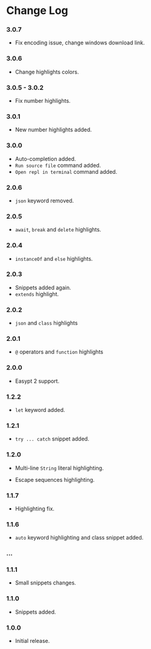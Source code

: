 # Change Log

### 3.0.7

- Fix encoding issue, change windows download link.

### 3.0.6

- Change highlights colors.

### 3.0.5 - 3.0.2

- Fix number highlights.

### 3.0.1

- New number highlights added.

### 3.0.0

- Auto-completion added.
- `Run source file` command added.
- `Open repl in terminal` command added.

### 2.0.6

- `json` keyword removed.

### 2.0.5

- `await`, `break` and `delete` highlights.

### 2.0.4

- `instanceOf` and `else` highlights.

### 2.0.3

- Snippets added again.
- `extends` highlight.

### 2.0.2

- `json` and `class` highlights

### 2.0.1

- `@` operators and `function` highlights

### 2.0.0

- Easypt 2 support.

### 1.2.2

- `let` keyword added.

### 1.2.1

- `try ... catch` snippet added.

### 1.2.0

- Multi-line `String` literal highlighting.

- Escape sequences highlighting.

### 1.1.7

- Highlighting fix.

### 1.1.6

- `auto` keyword highlighting and class snippet added.

### ...


### 1.1.1

- Small snippets changes.

### 1.1.0

- Snippets added.

### 1.0.0

- Initial release.